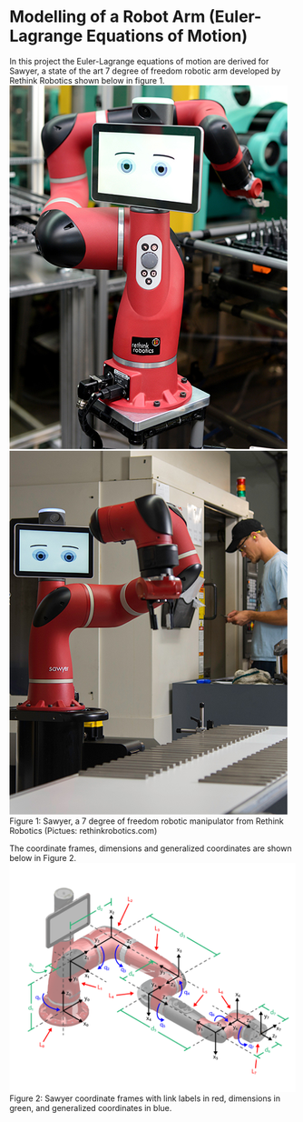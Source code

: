 # Modelling of a Robot Arm (Euler-Lagrange Equations of Motion) 

In this project the Euler-Lagrange equations of motion are derived for Sawyer, a state of the art 7 degree of freedom robotic arm developed by Rethink Robotics shown below in figure 1.<br />
![img1](sawyer-1.jpg) 
![img2](sawyer-2.jpg)<br />
Figure 1: Sawyer, a 7 degree of freedom robotic manipulator from Rethink Robotics (Pictues: rethinkrobotics.com)<br />

The coordinate frames, dimensions and generalized coordinates are shown below in Figure 2.<br />
![img3](sawyer_figure.png)<br />
Figure 2: Sawyer coordinate frames with link labels in red, dimensions in green, and generalized coordinates in blue.
